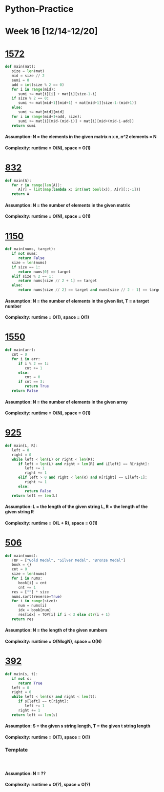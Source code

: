# Python-Practice

# Week 16 [12/14-12/20]

# [1572](https://leetcode.com/problems/matrix-diagonal-sum/)
```python
def main(mat):
   size = len(mat)
   mid = size // 2
   sumi = 0
   add = int(size % 2 == 0)
   for i in range(mid):
      sumi += mat[i][i] + mat[i][size-1-i]
   if size % 2 == 0:
      sumi += mat[mid+1][mid+1] + mat[mid+1][size-1-(mid+1)]
   else:
      sumi += mat[mid][mid]
   for i in range(mid+1+add, size):
      sumi += mat[i][mid-(mid-i)] + mat[i][mid+(mid-i-add)]
   return sumi
```
#### Assumption: N = the elements in the given matrix n x n, n^2 elements = N
#### Complexity: runtime = O(N), space = O(1)

# [832](https://leetcode.com/problems/flipping-an-image/)
```python
def main(A):
   for r in range(len(A)):
      A[r] = list(map(lambda x: int(not bool(x)), A[r][::-1]))
   return A
```
#### Assumption: N = the number of elements in the given matrix
#### Complexity: runtime = O(N), space = O(1)

# [1150](https://leetcode.com/problems/check-if-a-number-is-majority-element-in-a-sorted-array/)
```python
def main(nums, target):
   if not nums:
      return False
   size = len(nums)
   if size == 1:
      return nums[0] == target
   elif size % 2 == 1:
      return nums[size // 2 + 1] == target
   else:
      return nums[size // 2] == target and nums[size // 2 - 1] == target
```
#### Assumption: N = the number of elements in the given list, T = a target number
#### Complexity: runtime = O(1), space = O(1)

# [1550](https://leetcode.com/problems/three-consecutive-odds/)
```python
def main(arr):
   cnt = 0
   for i in arr:
      if i % 2 == 1:
         cnt += 1
      else:
         cnt = 0
      if cnt == 3:
         return True
   return False
```
#### Assumption: N = the number of elements in the given array
#### Complexity: runtime = O(N), space = O(1)

# [925](https://leetcode.com/problems/long-pressed-name/)
```python
def main(L, R):
   left = 0
   right = 0
   while left < len(L) or right < len(R):
      if left < len(L) and right < len(R) and L[left] == R[right]:
         left += 1
         right += 1
      elif left > 0 and right < len(R) and R[right] == L[left-1]:
         right += 1
      else:
         return False
   return left == len(L)
```
#### Assumption: L = the length of the given string L, R = the length of the given string R
#### Complexity: runtime = O(L + R), space = O(1)

# [506](https://leetcode.com/problems/relative-ranks/)
```python
def main(nums):
   TOP = ["Gold Medal", "Silver Medal", "Bronze Medal"]
   book = {}
   cnt = 0
   size = len(nums)
   for i in nums:
      book[i] = cnt
      cnt += 1
   res = [""] * size
   nums.sort(reverse=True)
   for i in range(size):
      num = nums[i]
      idx = book[num]
      res[idx] = TOP[i] if i < 3 else str(i + 1)
   return res
```
#### Assumption: N = the length of the given numbers 
#### Complexity: runtime = O(NlogN), space = O(N)

# [392](https://leetcode.com/problems/is-subsequence/)
```python
def main(s, t):
   if not s:
      return True
   left = 0
   right = 0
   while left < len(s) and right < len(t):
      if s[left] == t[right]:
         left += 1
      right += 1
   return left == len(s)
```
#### Assumption: S = the given s string length, T = the given t string length
#### Complexity: runtime = O(T), space = O(1)

### Template
# []()
```python
```
#### Assumption: N = ??
#### Complexity: runtime = O(?), space = O(?)

